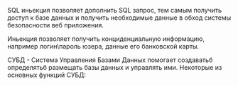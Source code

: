 SQL иньекция позволяет дополнить SQL запрос, тем самым получить доступ к базе данных и получить необходимые данные в обход системы безопасности веб приложения. 

Иньекция позволяет получить конциденциальную информацию, например логин\пароль юзера, данные его банковской карты. 

СУБД - Система Управления Базами Данных помогает создаватьб определятьб размещать базы данных и управлять ими. 
Некоторые из основных функций СУБД: 

